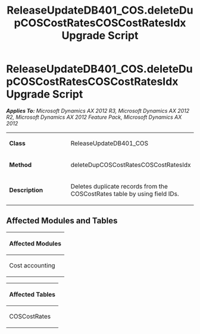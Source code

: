 ﻿---
title: ReleaseUpdateDB401_COS.deleteDupCOSCostRatesCOSCostRatesIdx Upgrade Script
TOCTitle: ReleaseUpdateDB401_COS.deleteDupCOSCostRatesCOSCostRatesIdx Upgrade Script
ms:assetid: 16e6f1d6-bc4e-013a-0bb1-9c4cba28bd49
ms:mtpsurl: https://msdn.microsoft.com/en-us/library/JJ718563(v=AX.60)
ms:contentKeyID: 49706845
ms.date: 05/18/2015
mtps_version: v=AX.60
---

# ReleaseUpdateDB401\_COS.deleteDupCOSCostRatesCOSCostRatesIdx Upgrade Script 


_**Applies To:** Microsoft Dynamics AX 2012 R3, Microsoft Dynamics AX 2012 R2, Microsoft Dynamics AX 2012 Feature Pack, Microsoft Dynamics AX 2012_

<table>
<colgroup>
<col style="width: 50%" />
<col style="width: 50%" />
</colgroup>
<tbody>
<tr class="odd">
<td><p><strong>Class</strong></p></td>
<td><p>ReleaseUpdateDB401_COS</p></td>
</tr>
<tr class="even">
<td><p><strong>Method</strong></p></td>
<td><p>deleteDupCOSCostRatesCOSCostRatesIdx</p></td>
</tr>
<tr class="odd">
<td><p><strong>Description</strong></p></td>
<td><p>Deletes duplicate records from the COSCostRates table by using field IDs.</p></td>
</tr>
</tbody>
</table>


## Affected Modules and Tables

<table>
<colgroup>
<col style="width: 100%" />
</colgroup>
<thead>
<tr class="header">
<th><p>Affected Modules</p></th>
</tr>
</thead>
<tbody>
<tr class="odd">
<td><p>Cost accounting</p></td>
</tr>
</tbody>
</table>


<table>
<colgroup>
<col style="width: 100%" />
</colgroup>
<thead>
<tr class="header">
<th><p>Affected Tables</p></th>
</tr>
</thead>
<tbody>
<tr class="odd">
<td><p>COSCostRates</p></td>
</tr>
</tbody>
</table>

  


